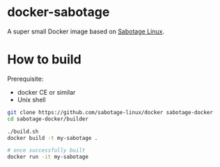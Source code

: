 # docker-sabotage

A super small Docker image based on [Sabotage Linux](http://sabotage.tech/).

# How to build

Prerequisite:
* docker CE or similar
* Unix shell

```sh
git clone https://github.com/sabotage-linux/docker sabotage-docker
cd sabotage-docker/builder

./build.sh
docker build -t my-sabotage .

# once successfully built
docker run -it my-sabotage
```
